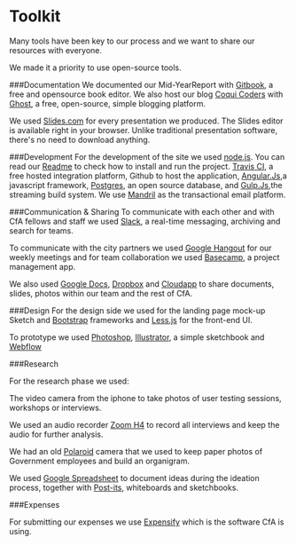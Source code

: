 # Toolkit


Many tools have been key to our process and we want to share our resources with everyone.

We made it a priority to use open-source tools.

###Documentation
We documented our Mid-YearReport with [Gitbook](https://www.gitbook.io/), a free and opensource book editor. We also host our blog [Coqui Coders](http://coquicoders.org/) with [Ghost](https://ghost.org/), a free, open-source, simple blogging platform.

We used [Slides.com](http://slides.com/) for every presentation we produced.  The Slides editor is available right in your browser. Unlike traditional presentation software, there's no need to download anything.

###Development
For the development of the site we used [node.js](http://nodejs.org/download/). You can read our [Readme](https://github.com/codeforamerica/primerpeso/blob/master/README.md) to check how to install and run the project. [Travis CI](https://travis-ci.org/), a free hosted integration platform, Github to host the application, [Angular.Js](https://angularjs.org/),a javascript framework, [Postgres](http://www.postgresql.org/), an open source database, and [Gulp.Js](http://gulpjs.com/),the streaming build system.
We use [Mandril](https://www.mandrill.com/) as the transactional email platform.

###Communication & Sharing
To communicate with each other and with CfA fellows and staff we used [Slack](https://slack.com/), a real-time messaging, archiving and search for teams.

To communicate with the city partners we used [Google Hangout](https://plus.google.com/hangouts) for our weekly meetings and for team collaboration we used [Basecamp](https://basecamp.com), a project management app.

We also used [Google Docs](https://docs.google.com/), [Dropbox](https://www.dropbox.com/) and [Cloudapp](http://www.getcloudapp.com) to share documents, slides, photos within our team and the rest of CfA.


###Design
For the design side we used for the landing page mock-up Sketch and [Bootstrap](http://getbootstrap.com) frameworks and [Less.js](http://lesscss.org/usage) for the front-end UI.

To prototype we used [Photoshop](http://www.photoshop.com/), [Illustrator](http://www.adobe.com/Illustrator), a simple sketchbook and [Webflow](https://webflow.com/)


###Research

For the research phase we used:

The video camera from the iphone to take photos of user testing sessions, workshops or interviews.

We used an audio recorder [Zoom H4](http://www.zoom.co.jp/products/h4n) to record all interviews and keep the audio for further analysis.

We had an old [Polaroid](www.polaroid.com) camera that we used to keep paper photos of Government employees and build an organigram.

We used [Google Spreadsheet](https://docs.google.com/spreadsheet/) to document ideas during the ideation process, together with [Post-its](http://www.post-it.com/wps/portal/3M/en_US/PostItNA/Home?WT.mc_id=www.Post-it.com), whiteboards and sketchbooks.


###Expenses

For submitting our expenses we use [Expensify](https://www.expensify.com) which is the software CfA is using.
